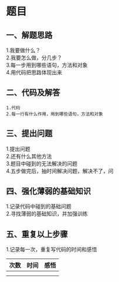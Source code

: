 # 题目
## 一、解题思路
 1.我要做什么？<br>
 2.我要怎么做，分几步？<br>
 3.每一步用到哪些语句，方法和对象<br>
 4.用代码把思路体现出来<br>
 
## 二、代码及解答
    1.代码
    2.每一行有什么作用，用到哪些语句，方法和对象
    
## 三、提出问题
 1.提出问题<br>
 2.还有什么其他方法<br>
 3.题目中碰到的无法解决的问题<br>
 4.五步做完后，抽时间解决问题，解决不了，问<br>
 
## 四、强化薄弱的基础知识
 1.记录代码中碰到的基础问题<br>
 2.寻找薄弱的基础知识，并加强训练<br>
 
## 五、重复以上步骤
 1.记录每一次，重复写代码的时间和感悟<br>
 
| 次数 | 时间 | 感悟 |
| :---          |     :---:      |          ---: |
|     |      |     |
|       |        |       |

